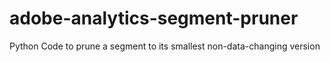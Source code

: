 # adobe-analytics-segment-pruner
Python Code to prune a segment to its smallest non-data-changing version
